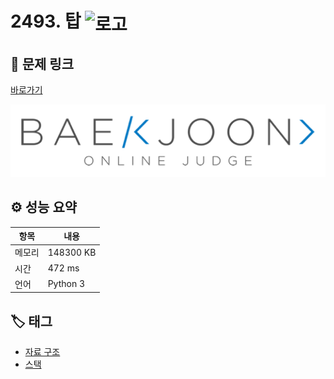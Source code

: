 # 2493. 탑 <img src="https://d2gd6pc034wcta.cloudfront.net/tier/11.svg" alt="로고" height="32" style="vertical-align: middle;" />

## 🔗 문제 링크

[바로가기](https://www.acmicpc.net/problem/2493)

![백준 로고](../../images/boj.png)

## ⚙️ 성능 요약

| 항목   | 내용      |
| ------ | --------- |
| 메모리 | 148300 KB |
| 시간   | 472 ms    |
| 언어   | Python 3  |

## 🏷️ 태그

- [자료 구조](https://www.acmicpc.net/problemset?sort=ac_desc&algo=175)
- [스택](https://www.acmicpc.net/problemset?sort=ac_desc&algo=71)
